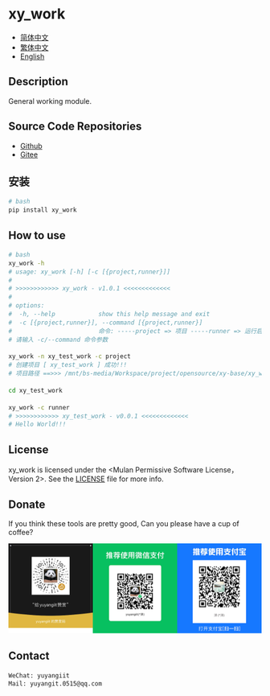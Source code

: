<!--
 * @Author: yuyangit yuyangit.0515@qq.com
 * @Date: 2024-10-18 13:02:22
 * @LastEditors: yuyangit yuyangit.0515@qq.com
 * @LastEditTime: 2024-10-23 20:50:18
 * @FilePath: /xy_work/readme/README_en.md
 * @Description: 这是默认设置,请设置`customMade`, 打开koroFileHeader查看配置 进行设置: https://github.com/OBKoro1/koro1FileHeader/wiki/%E9%85%8D%E7%BD%AE
-->
# xy_work

- [简体中文](README_zh_CN.md)
- [繁体中文](README_zh_TW.md)
- [English](README_en.md)

## Description

General working module.

## Source Code Repositories

- <a href="https://github.com/xy-base/xy_work.git" target="_blank">Github</a>  
- <a href="https://gitee.com/xy-base/xy_work.git" target="_blank">Gitee</a>

## 安装

```bash
# bash
pip install xy_work
```

## How to use

```bash
# bash
xy_work -h
# usage: xy_work [-h] [-c [{project,runner}]]
#
# >>>>>>>>>>>> xy_work - v1.0.1 <<<<<<<<<<<<<
#
# options:
#  -h, --help            show this help message and exit
#  -c [{project,runner}], --command [{project,runner}]
#                        命令: -----project => 项目 -----runner => 运行启动器
# 请输入 -c/--command 命令参数

xy_work -n xy_test_work -c project
# 创建项目 [ xy_test_work ] 成功!!!
# 项目路径 ==>>> /mnt/bs-media/Workspace/project/opensource/xy-base/xy_work/test/xy_test_work

cd xy_test_work

xy_work -c runner
# >>>>>>>>>>>> xy_test_work - v0.0.1 <<<<<<<<<<<<<
# Hello World!!!

```

## License
xy_work is licensed under the <Mulan Permissive Software License，Version 2>. See the [LICENSE](../LICENSE) file for more info.

## Donate

If you think these tools are pretty good, Can you please have a cup of coffee?  

![Pay-Total](./Pay-Total.png)  


## Contact

```
WeChat: yuyangiit
Mail: yuyangit.0515@qq.com
```